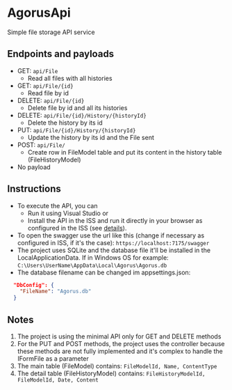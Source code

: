 # AgorusApi
Simple file storage API service

## Endpoints and payloads
* GET: ```api/File```
  * Read all files with all histories
* GET: ```api/File/{id}```
  * Read file by id
* DELETE: ```api/File/{id}```
  * Delete file by id and all its histories
* DELETE: ```api/File/{id}/History/{historyId}```
  * Delete the history by its id
* PUT: ```api/File/{id}/History/{historyId}```
  * Update the history by its id and the File sent
* POST: ```api/File/```
  * Create row in FileModel table and put its content in the history table (FileHistoryModel)
* No payload

## Instructions
* To execute the API, you can
  * Run it using Visual Studio or 
  * Install the API in the ISS and run it directly in your browser as configured in the ISS (see [details](https://learn.microsoft.com/en-us/aspnet/core/host-and-deploy/iis/?view=aspnetcore-6.0)).
* To open the swagger use the url like this (change if necessary as configured in ISS, if it's the case): ```https://localhost:7175/swagger```
* The project uses SQLite and the database file it'll be installed in the LocalApplicationData. If in Windows OS for example: ```C:\Users\UserName\AppData\Local\Agorus\Agorus.db```
* The database filename can be changed im appsettings.json:
```json
  "DbConfig": {
    "FileName": "Agorus.db"
  }
```

## Notes
1. The project is using the minimal API only for GET and DELETE methods
2. For the PUT and POST methods, the project uses the controller because these methods are not fully implemented and it's complex to handle the IFormFile as a parameter
3. The main table (FileModel) contains: ```FileModelId, Name, ContentType```
4. The detail table (FileHistoryModel) contains: ```FileHistoryModelId, FileModelId, Date, Content```
  